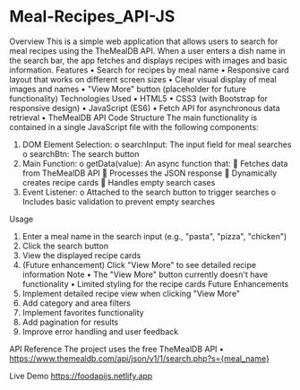 # Meal-Recipes_API-JS

Overview
This is a simple web application that allows users to search for meal recipes using the TheMealDB API. 
When a user enters a dish name in the search bar, the app fetches and displays recipes with images and basic information.
Features
•	Search for recipes by meal name
•	Responsive card layout that works on different screen sizes
•	Clear visual display of meal images and names
•	"View More" button (placeholder for future functionality)
Technologies Used
•	HTML5
•	CSS3 (with Bootstrap for responsive design)
•	JavaScript (ES6)
•	Fetch API for asynchronous data retrieval
•	TheMealDB API
Code Structure
The main functionality is contained in a single JavaScript file with the following components:
1.	DOM Element Selection:
o	searchInput: The input field for meal searches
o	searchBtn: The search button
2.	Main Function:
o	getData(value): An async function that:
	Fetches data from TheMealDB API
	Processes the JSON response
	Dynamically creates recipe cards
	Handles empty search cases
3.	Event Listener:
o	Attached to the search button to trigger searches
o	Includes basic validation to prevent empty searches


Usage
1.	Enter a meal name in the search input (e.g., "pasta", "pizza", "chicken")
2.	Click the search button
3.	View the displayed recipe cards
4.	(Future enhancement) Click "View More" to see detailed recipe information
 Note
•	The "View More" button currently doesn't have functionality
•	Limited styling for the recipe cards
Future Enhancements
1.	Implement detailed recipe view when clicking "View More"
2.	Add category and area filters
3.	Implement favorites functionality
4.	Add pagination for results
5.	Improve error handling and user feedback

API Reference
The project uses the free TheMealDB API
•	https://www.themealdb.com/api/json/v1/1/search.php?s={meal_name}

Live Demo
https://foodapijs.netlify.app

